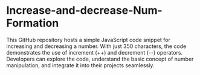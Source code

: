 # Increase-and-decrease-Num-Formation
This GitHub repository hosts a simple JavaScript code snippet for increasing and decreasing a number. With just 350 characters, the code demonstrates the use of increment (++) and decrement (--) operators. Developers can explore the code, understand the basic concept of number manipulation, and integrate it into their projects seamlessly.
